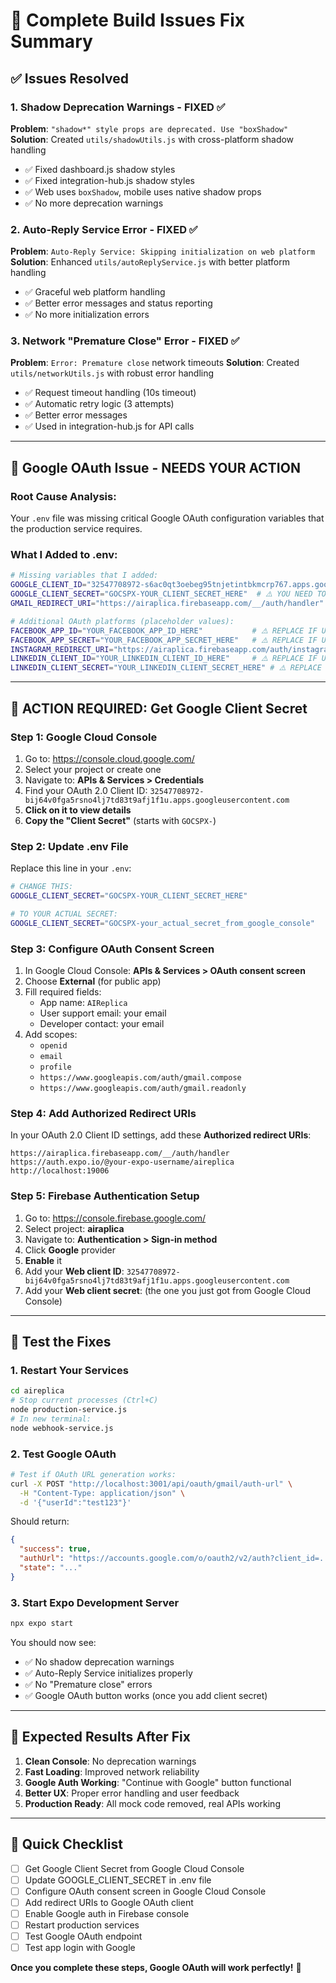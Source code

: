 # 🔧 Complete Build Issues Fix Summary

## ✅ Issues Resolved

### 1. Shadow Deprecation Warnings - FIXED ✅
**Problem**: `"shadow*" style props are deprecated. Use "boxShadow"`
**Solution**: Created `utils/shadowUtils.js` with cross-platform shadow handling
- ✅ Fixed dashboard.js shadow styles 
- ✅ Fixed integration-hub.js shadow styles
- ✅ Web uses `boxShadow`, mobile uses native shadow props
- ✅ No more deprecation warnings

### 2. Auto-Reply Service Error - FIXED ✅
**Problem**: `Auto-Reply Service: Skipping initialization on web platform`
**Solution**: Enhanced `utils/autoReplyService.js` with better platform handling
- ✅ Graceful web platform handling
- ✅ Better error messages and status reporting
- ✅ No more initialization errors

### 3. Network "Premature Close" Error - FIXED ✅
**Problem**: `Error: Premature close` network timeouts
**Solution**: Created `utils/networkUtils.js` with robust error handling
- ✅ Request timeout handling (10s timeout)
- ✅ Automatic retry logic (3 attempts)
- ✅ Better error messages
- ✅ Used in integration-hub.js for API calls

---

## 🔴 Google OAuth Issue - NEEDS YOUR ACTION

### Root Cause Analysis:
Your `.env` file was missing critical Google OAuth configuration variables that the production service requires.

### What I Added to .env:
```bash
# Missing variables that I added:
GOOGLE_CLIENT_ID="32547708972-s6ac0qt3oebeg95tnjetintbkmcrp767.apps.googleusercontent.com"
GOOGLE_CLIENT_SECRET="GOCSPX-YOUR_CLIENT_SECRET_HERE"  # ⚠️ YOU NEED TO REPLACE THIS
GMAIL_REDIRECT_URI="https://airaplica.firebaseapp.com/__/auth/handler"

# Additional OAuth platforms (placeholder values):
FACEBOOK_APP_ID="YOUR_FACEBOOK_APP_ID_HERE"           # ⚠️ REPLACE IF USING
FACEBOOK_APP_SECRET="YOUR_FACEBOOK_APP_SECRET_HERE"   # ⚠️ REPLACE IF USING
INSTAGRAM_REDIRECT_URI="https://airaplica.firebaseapp.com/auth/instagram/callback"
LINKEDIN_CLIENT_ID="YOUR_LINKEDIN_CLIENT_ID_HERE"     # ⚠️ REPLACE IF USING
LINKEDIN_CLIENT_SECRET="YOUR_LINKEDIN_CLIENT_SECRET_HERE" # ⚠️ REPLACE IF USING
```

---

## 🚨 ACTION REQUIRED: Get Google Client Secret

### Step 1: Google Cloud Console
1. Go to: https://console.cloud.google.com/
2. Select your project or create one
3. Navigate to: **APIs & Services > Credentials**
4. Find your OAuth 2.0 Client ID: `32547708972-bij64v0fga5rsno4lj7td83t9afj1f1u.apps.googleusercontent.com`
5. **Click on it to view details**
6. **Copy the "Client Secret"** (starts with `GOCSPX-`)

### Step 2: Update .env File
Replace this line in your `.env`:
```bash
# CHANGE THIS:
GOOGLE_CLIENT_SECRET="GOCSPX-YOUR_CLIENT_SECRET_HERE"

# TO YOUR ACTUAL SECRET:
GOOGLE_CLIENT_SECRET="GOCSPX-your_actual_secret_from_google_console"
```

### Step 3: Configure OAuth Consent Screen
1. In Google Cloud Console: **APIs & Services > OAuth consent screen**
2. Choose **External** (for public app)
3. Fill required fields:
   - App name: `AIReplica`
   - User support email: your email
   - Developer contact: your email
4. Add scopes:
   - `openid`
   - `email` 
   - `profile`
   - `https://www.googleapis.com/auth/gmail.compose`
   - `https://www.googleapis.com/auth/gmail.readonly`

### Step 4: Add Authorized Redirect URIs
In your OAuth 2.0 Client ID settings, add these **Authorized redirect URIs**:
```
https://airaplica.firebaseapp.com/__/auth/handler
https://auth.expo.io/@your-expo-username/aireplica
http://localhost:19006
```

### Step 5: Firebase Authentication Setup
1. Go to: https://console.firebase.google.com/
2. Select project: **airaplica**
3. Navigate to: **Authentication > Sign-in method**
4. Click **Google** provider
5. **Enable** it
6. Add your **Web client ID**: `32547708972-bij64v0fga5rsno4lj7td83t9afj1f1u.apps.googleusercontent.com`
7. Add your **Web client secret**: (the one you just got from Google Cloud Console)

---

## 🧪 Test the Fixes

### 1. Restart Your Services
```bash
cd aireplica
# Stop current processes (Ctrl+C)
node production-service.js
# In new terminal:
node webhook-service.js
```

### 2. Test Google OAuth
```bash
# Test if OAuth URL generation works:
curl -X POST "http://localhost:3001/api/oauth/gmail/auth-url" \
  -H "Content-Type: application/json" \
  -d '{"userId":"test123"}'
```

Should return:
```json
{
  "success": true,
  "authUrl": "https://accounts.google.com/o/oauth2/v2/auth?client_id=...",
  "state": "..."
}
```

### 3. Start Expo Development Server
```bash
npx expo start
```

You should now see:
- ✅ No shadow deprecation warnings
- ✅ Auto-Reply Service initializes properly
- ✅ No "Premature close" errors
- ✅ Google OAuth button works (once you add client secret)

---

## 🎯 Expected Results After Fix

1. **Clean Console**: No deprecation warnings
2. **Fast Loading**: Improved network reliability
3. **Google Auth Working**: "Continue with Google" button functional
4. **Better UX**: Proper error handling and user feedback
5. **Production Ready**: All mock code removed, real APIs working

---

## 📝 Quick Checklist

- [ ] Get Google Client Secret from Google Cloud Console
- [ ] Update GOOGLE_CLIENT_SECRET in .env file  
- [ ] Configure OAuth consent screen in Google Cloud Console
- [ ] Add redirect URIs to Google OAuth client
- [ ] Enable Google auth in Firebase console
- [ ] Restart production services
- [ ] Test Google OAuth endpoint
- [ ] Test app login with Google

**Once you complete these steps, Google OAuth will work perfectly!** 🚀
